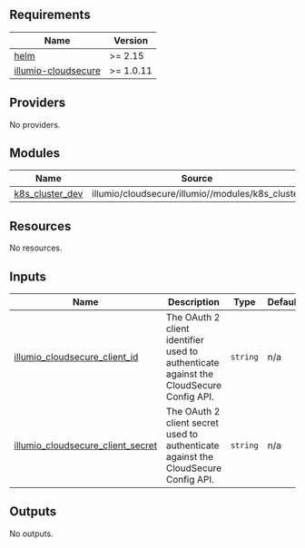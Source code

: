 <!-- BEGIN_TF_DOCS -->
## Requirements

| Name | Version |
|------|---------|
| <a name="requirement_helm"></a> [helm](#requirement\_helm) | >= 2.15 |
| <a name="requirement_illumio-cloudsecure"></a> [illumio-cloudsecure](#requirement\_illumio-cloudsecure) | >= 1.0.11 |

## Providers

No providers.

## Modules

| Name | Source | Version |
|------|--------|---------|
| <a name="module_k8s_cluster_dev"></a> [k8s\_cluster\_dev](#module\_k8s\_cluster\_dev) | illumio/cloudsecure/illumio//modules/k8s_cluster | 1.3.0 |

## Resources

No resources.

## Inputs

| Name | Description | Type | Default | Required |
|------|-------------|------|---------|:--------:|
| <a name="input_illumio_cloudsecure_client_id"></a> [illumio\_cloudsecure\_client\_id](#input\_illumio\_cloudsecure\_client\_id) | The OAuth 2 client identifier used to authenticate against the CloudSecure Config API. | `string` | n/a | yes |
| <a name="input_illumio_cloudsecure_client_secret"></a> [illumio\_cloudsecure\_client\_secret](#input\_illumio\_cloudsecure\_client\_secret) | The OAuth 2 client secret used to authenticate against the CloudSecure Config API. | `string` | n/a | yes |

## Outputs

No outputs.
<!-- END_TF_DOCS -->